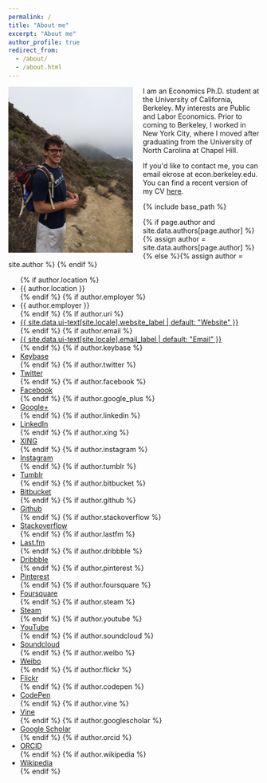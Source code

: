 ```yaml
---
permalink: /
title: "About me"
excerpt: "About me"
author_profile: true
redirect_from: 
  - /about/
  - /about.html
---
```


<img class="img-responsive" style="float: left; margin: 0px 20px 0px 0px;" src="/images/profile.png" width="250"> I am an Economics Ph.D. student at the University of California, Berkeley. My interests are Public and Labor Economics. Prior to coming to Berkeley, I worked in New York City, where I moved after graduating from the University of North Carolina at Chapel Hill.

If you'd like to contact me, you can email ekrose at econ.berkeley.edu. You can find a recent version of my CV [here](/files/ekr_cv_06-06-17.pdf).

{% include base_path %}

{% if page.author and site.data.authors[page.author] %}
  {% assign author = site.data.authors[page.author] %}{% else %}{% assign author = site.author %}
{% endif %}

<p></p>
<div itemscope itemtype="http://schema.org/Person">
   <ul class="author__urls social-icons">
      {% if author.location %}
        <li><i class="fa fa-fw fa-map-marker" aria-hidden="true"></i> {{ author.location }}</li>
      {% endif %}
      {% if author.employer %}
        <li><i class="fa fa-fw fa-map-marker" aria-hidden="true"></i> {{ author.employer }}</li>
      {% endif %}
      {% if author.uri %}
        <li><a href="{{ author.uri }}"><i class="fa fa-fw fa-chain" aria-hidden="true"></i> {{ site.data.ui-text[site.locale].website_label | default: "Website" }}</a></li>
      {% endif %}
      {% if author.email %}
        <li><a href="mailto:{{ author.email }}"><i class="fa fa-fw fa-envelope-square" aria-hidden="true"></i> {{ site.data.ui-text[site.locale].email_label | default: "Email" }}</a></li>
      {% endif %}
      {% if author.keybase %}
        <li><a href="https://keybase.io/{{ author.keybase }}"><i class="fa fa-fw fa-key" aria-hidden="true"></i> Keybase</a></li>
      {% endif %}
      {% if author.twitter %}
        <li><a href="https://twitter.com/{{ author.twitter }}"><i class="fa fa-fw fa-twitter-square" aria-hidden="true"></i> Twitter</a></li>
      {% endif %}
      {% if author.facebook %}
        <li><a href="https://www.facebook.com/{{ author.facebook }}"><i class="fa fa-fw fa-facebook-square" aria-hidden="true"></i> Facebook</a></li>
      {% endif %}
      {% if author.google_plus %}
        <li><a href="https://plus.google.com/+{{ author.google_plus }}"><i class="fa fa-fw fa-google-plus-square" aria-hidden="true"></i> Google+</a></li>
      {% endif %}
      {% if author.linkedin %}
        <li><a href="https://www.linkedin.com/in/{{ author.linkedin }}"><i class="fa fa-fw fa-linkedin-square" aria-hidden="true"></i> LinkedIn</a></li>
      {% endif %}
      {% if author.xing %}
        <li><a href="https://www.xing.com/profile/{{ author.xing }}"><i class="fa fa-fw fa-xing-square" aria-hidden="true"></i> XING</a></li>
      {% endif %}
      {% if author.instagram %}
        <li><a href="https://instagram.com/{{ author.instagram }}"><i class="fa fa-fw fa-instagram" aria-hidden="true"></i> Instagram</a></li>
      {% endif %}
      {% if author.tumblr %}
        <li><a href="https://{{ author.tumblr }}.tumblr.com"><i class="fa fa-fw fa-tumblr-square" aria-hidden="true"></i> Tumblr</a></li>
      {% endif %}
      {% if author.bitbucket %}
        <li><a href="https://bitbucket.org/{{ author.bitbucket }}"><i class="fa fa-fw fa-bitbucket" aria-hidden="true"></i> Bitbucket</a></li>
      {% endif %}
      {% if author.github %}
        <li><a href="https://github.com/{{ author.github }}"><i class="fa fa-fw fa-github" aria-hidden="true"></i> Github</a></li>
      {% endif %}
      {% if author.stackoverflow %}
        <li><a href="https://www.stackoverflow.com/users/{{ author.stackoverflow }}"><i class="fa fa-fw fa-stack-overflow" aria-hidden="true"></i> Stackoverflow</a></li>
      {% endif %}
      {% if author.lastfm %}
        <li><a href="https://lastfm.com/user/{{ author.lastfm }}"><i class="fa fa-fw fa-lastfm-square" aria-hidden="true"></i> Last.fm</a></li>
      {% endif %}
      {% if author.dribbble %}
        <li><a href="https://dribbble.com/{{ author.dribbble }}"><i class="fa fa-fw fa-dribbble" aria-hidden="true"></i> Dribbble</a></li>
      {% endif %}
      {% if author.pinterest %}
        <li><a href="https://www.pinterest.com/{{ author.pinterest }}"><i class="fa fa-fw fa-pinterest" aria-hidden="true"></i> Pinterest</a></li>
      {% endif %}
      {% if author.foursquare %}
        <li><a href="https://foursquare.com/{{ author.foursquare }}"><i class="fa fa-fw fa-foursquare" aria-hidden="true"></i> Foursquare</a></li>
      {% endif %}
      {% if author.steam %}
        <li><a href="https://steamcommunity.com/id/{{ author.steam }}"><i class="fa fa-fw fa-steam-square" aria-hidden="true"></i> Steam</a></li>
      {% endif %}
      {% if author.youtube %}
        <li><a href="https://www.youtube.com/user/{{ author.youtube }}"><i class="fa fa-fw fa-youtube-square" aria-hidden="true"></i> YouTube</a></li>
      {% endif %}
      {% if author.soundcloud %}
        <li><a href="https://soundcloud.com/{{ author.soundcloud }}"><i class="fa fa-fw fa-soundcloud" aria-hidden="true"></i> Soundcloud</a></li>
      {% endif %}
      {% if author.weibo %}
        <li><a href="https://www.weibo.com/{{ author.weibo }}"><i class="fa fa-fw fa-weibo" aria-hidden="true"></i> Weibo</a></li>
      {% endif %}
      {% if author.flickr %}
        <li><a href="https://www.flickr.com/{{ author.flickr }}"><i class="fa fa-fw fa-flickr" aria-hidden="true"></i> Flickr</a></li>
      {% endif %}
      {% if author.codepen %}
        <li><a href="https://codepen.io/{{ author.codepen }}"><i class="fa fa-fw fa-codepen" aria-hidden="true"></i> CodePen</a></li>
      {% endif %}
      {% if author.vine %}
        <li><a href="https://vine.co/u/{{ author.vine }}"><i class="fa fa-fw fa-vine" aria-hidden="true"></i> Vine</a></li>
      {% endif %}
      {% if author.googlescholar %}
        <li><a href="{{ author.googlescholar }}"><i class="ai ai-google-scholar-square ai-fw"></i> Google Scholar</a></li>
      {% endif %}
      {% if author.orcid %}
        <li><a href="{{ author.orcid }}"><i class="ai ai-orcid-square ai-fw"></i> ORCID</a></li>
      {% endif %}
      {% if author.wikipedia %}
        <li><a href="https://en.wikipedia.org/wiki/User:{{ author.wikipedia }}"><i class="fa fa-fw fa-chain" aria-hidden="true"></i> Wikipedia</a></li>
      {% endif %}
    </ul>
</div>

